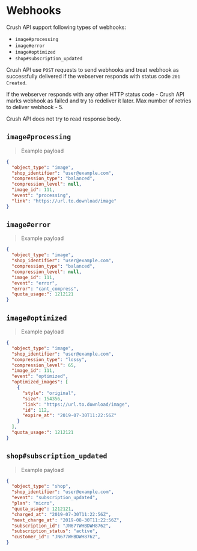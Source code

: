 # Webhooks

Crush API support following types of webhooks:

- `image#processing`
- `image#error`
- `image#optimized`
- `shop#subscription_updated`

Crush API use `POST` requests to send webhooks and treat webhook as successfully delivered if the webserver responds with status code `201 Created`.

If the webserver responds with any other HTTP status code - Crush API marks webhook as failed and try to redeliver it later. Max number of retries to deliver webhook - 5.

Crush API does not try to read response body.

## `image#processing`

> Example payload

```json
{
  "object_type": "image",
  "shop_identifier": "user@example.com",
  "compression_type": "balanced",
  "compression_level": null,
  "image_id": 111,
  "event": "processing",
  "link": "https://url.to.download/image"
}
```

## `image#error`

> Example payload

```json
{
  "object_type": "image",
  "shop_identifier": "user@example.com",
  "compression_type": "balanced",
  "compression_level": null,
  "image_id": 111,
  "event": "error",
  "error": "cant_compress",
  "quota_usage:": 1212121
}
```

## `image#optimized`

> Example payload

```json
{
  "object_type": "image",
  "shop_identifier": "user@example.com",
  "compression_type": "lossy",
  "compression_level": 65,
  "image_id": 111,
  "event": "optimized",
  "optimized_images": [
    {
      "style": "original",
      "size": 154356,
      "link": "https://url.to.download/image",
      "id": 112,
      "expire_at": "2019-07-30T11:22:56Z"
    }
  ],
  "quota_usage:": 1212121
}
```

## `shop#subscription_updated`

> Example payload

```json
{
  "object_type": "shop",
  "shop_identifier": "user@example.com",
  "event": "subscription_updated",
  "plan": "micro",
  "quota_usage": 1212121,
  "charged_at": "2019-07-30T11:22:56Z",
  "next_charge_at": "2019-08-30T11:22:56Z",
  "subscription_id": "JN677WHBDWH8762",
  "subscription_status": "active",
  "customer_id": "JN677WHBDWH8762",
}
```